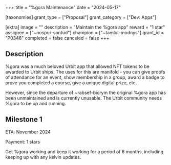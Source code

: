 +++
title = "%gora Maintenance"
date = "2024-05-17"

[taxonomies]
grant_type = ["Proposal"]
grant_category = ["Dev: Apps"]

[extra]
image = ""
description = "Maintain the %gora app"
reward = "1 star"
assignee = ["~nospur-sontud"]
champion = ["~tamlut-modnys"]
grant_id = "P0346"
completed = false
canceled = false
+++

## Description

%gora was a much beloved Urbit app that allowed NFT tokens to be awarded to Urbit ships. The uses for this are manifold - you can give proofs of attendance for an event, show membership in a group, award a badge to prove you completed a course, give a unique digital prize, etc.

However, since the departure of ~rabsef-bicrym the original %gora app has been unmaintained and is currently unusable. The Urbit community needs %gora to be up and running.


## Milestone 1

ETA: November 2024

Payment: 1 stars

Get %gora working and keep it working for a period of 6 months, including keeping up with any kelvin updates.